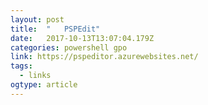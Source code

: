```yaml
---
layout: post 
title:  "	PSPEdit" 
date:   2017-10-13T13:07:04.179Z 
categories: powershell gpo
link: https://pspeditor.azurewebsites.net/ 
tags:
  - links
ogtype: article 
---
```


